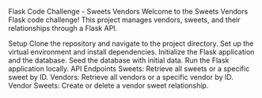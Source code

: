 Flask Code Challenge - Sweets Vendors
Welcome to the Sweets Vendors Flask code challenge! This project manages vendors, sweets, and their relationships through a Flask API.

Setup
Clone the repository and navigate to the project directory.
Set up the virtual environment and install dependencies.
Initialize the Flask application and the database.
Seed the database with initial data.
Run the Flask application locally.
API Endpoints
Sweets: Retrieve all sweets or a specific sweet by ID.
Vendors: Retrieve all vendors or a specific vendor by ID.
Vendor Sweets: Create or delete a vendor sweet relationship.
